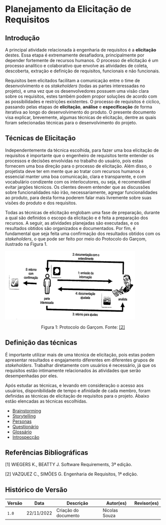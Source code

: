 # Planejamento da Elicitação de Requisitos

## Introdução

A principal atividade relacionada à engenharia de requisitos é a **elicitação** destes. Essa etapa é extremamente desafiadora, principalmente por depender fortemente de recursos humanos. O processo de elicitação é um processo analítico e colaborativo que envolve as atividades de coleta, descoberta, extração e definição de requisitos, funcionais e não funcionais.

Requisitos bem elicitados facilitam a comunicação entre o time de desenvolvimento e os _stakeholders_ (todas as partes interessadas no projeto), e uma vez que os desenvolvedores possuem uma visão clara sobre os requisitos, estes também podem propor soluções de acordo com as possibilidades e restrições existentes. O processo de requisitos é cíclico, passando pelas etapas de **elicitação**, **análise** e **especificação** de forma iterativa ao longo do desenvolvimento do produto. O presente documento visa explicar, brevemente, algumas técnicas de elicitação, dentre as quais foram selecionadas técnicas para o desenvolvimento do projeto.

## Técnicas de Elicitação

Independentemente da técnica escolhida, para fazer uma boa elicitação de requisitos é importante que o engenheiro de requisitos tente entender os processos e decisões envolvidas no trabalho do usuário, pois estas fornecem uma boa direção para o processo de elicitação. Além disso, o projetista deve ter em mente que ao tratar com recursos humanos é essencial manter uma boa comunicação, clara e transparente, e com vocabulário condizente com os interlocutores, ou seja, é recomendável evitar jargões técnicos. Os clientes devem entender que as discussões sobre funcionalidades não irão, necessariamente, agregar funcionalidades ao produto, para desta forma poderem falar mais livremente sobre suas visões do produto e dos requisitos.

Todas as técnicas de elicitação englobam uma fase de preparação, durante a qual são definidos o escopo da elicitação e é feita a preparação dos recursos. A seguir, as atividades planejadas são executadas, e os resultados obtidos são organizados e documentados. Por fim, é fundamental que seja feita uma confirmação dos resultados obtidos com os _stakeholders_, o que pode ser feito por meio do Protocolo do Garçom, ilustrado na Figura 1.

![Protocolo do Garçom.](imgs/protocolo-do-garcom.png)

<div style="text-align:center">
<p> Figura 1: Protocolo do Garçom. Fonte: <a href="#referencias-bibliograficas">[2]</a> </p>
</div>

## Definição das técnicas

É importante utilizar mais de uma técnica de elicitação, pois estas podem apresentar resultados e engajamento diferentes em diferentes grupos de _stakeholders_. Trabalhar diretamente com usuários é necessário, já que os requisitos estão intimamente relacionados às atividades que serão desempenhadas por eles.

Após estudar as técnicas, e levando em consideração o acesso aos usuários, disponibilidade de tempo e afinidade de cada membro, foram definidas as técnicas de elicitação de requisitos para o projeto. Abaixo estão elencadas as técnicas escolhidas.

- [Brainstorming](./brainstorming.md)
- [Storytelling](./storytelling.md)
- [Personas](./personas.md)
- [Questionário](./questionario.md)
- [Glossário](./glossario.md)
- [Introspecção](./introspeccao.md)

## Referências Bibliográficas

[1] WIEGERS K., BEATTY J. Software Requirements, 3ª edição.

[2] VAZQUEZ C., SIMÕES G. Engenharia de Requisitos, 1ª edição.

## Histórico de Versão

| Versão | Data          | Descrição                          | Autor(es)     |  Revisor(es)  |
| ------ | ------------- | ---------------------------------- | ------------- | ------------- |
| `1.0`  |  22/11/2022 |  Criação do documento | Nicolas Souza  |  |
